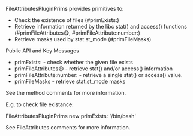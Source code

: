 FileAttributesPluginPrims provides primitives to:

- Check the existence of files (#primExists:)
- Retrieve information returned by the libc stat() and access() functions (#primFileAttributes:mask:, #primFileAttribute:number:)
- Retrieve masks used by stat.st_mode (#primFileMasks)

Public API and Key Messages

- primExists: - check whether the given file exists
- primFileAttributes:mask: - retrieve stat() and/or access() information
- primFileAttribute:number: - retrieve a single stat() or access() value.
- primFileMasks - retrieve stat.st_mode masks

See the method comments for more information.

E.g. to check file existance:

FileAttributesPluginPrims new primExists: '/bin/bash'
 
See FileAttributes comments for more information.